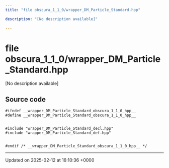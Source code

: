 ```yaml
---
title: "file obscura_1_1_0/wrapper_DM_Particle_Standard.hpp"

description: "[No description available]"

---
```


# file obscura_1_1_0/wrapper_DM_Particle_Standard.hpp

[No description available]




## Source code

```
#ifndef __wrapper_DM_Particle_Standard_obscura_1_1_0_hpp__
#define __wrapper_DM_Particle_Standard_obscura_1_1_0_hpp__


#include "wrapper_DM_Particle_Standard_decl.hpp"
#include "wrapper_DM_Particle_Standard_def.hpp"


#endif /* __wrapper_DM_Particle_Standard_obscura_1_1_0_hpp__ */
```


-------------------------------

Updated on 2025-02-12 at 16:10:36 +0000
